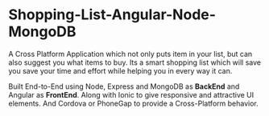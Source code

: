 # Shopping-List-Angular-Node-MongoDB
A Cross Platform Application which not only puts item in your list, but can also suggest you what items to buy. Its a smart shopping list which will save you save your time and effort while helping you in every way it can.

Built End-to-End using Node, Express and MongoDB as **BackEnd** and Angular as **FrontEnd**.
Along with Ionic to give responsive and attractive UI elements.
And Cordova or PhoneGap to provide a Cross-Platform behavior.

